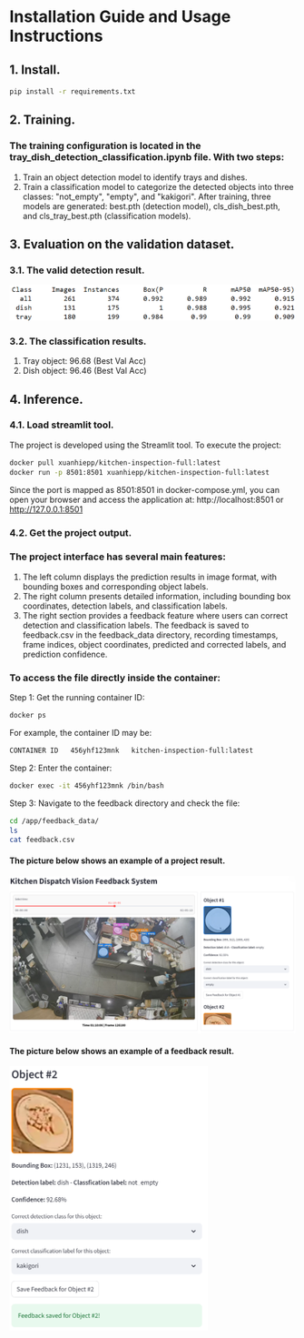# Installation Guide and Usage Instructions
## 1. Install.
```bash
pip install -r requirements.txt
```
## 2. Training.
### The training configuration is located in the tray_dish_detection_classification.ipynb file. With two steps:
1. Train an object detection model to identify trays and dishes.
2. Train a classification model to categorize the detected objects into three classes: "not_empty", "empty", and "kakigori".
After training, three models are generated: best.pth (detection model), cls_dish_best.pth, and cls_tray_best.pth (classification models).

## 3. Evaluation on the validation dataset.
### 3.1. The valid detection result.
![Detection Result](results/detection_result.png)
### 3.2. The classification results.
1. Tray object: 96.68 (Best Val Acc)
2. Dish object: 96.46 (Best Val Acc)

## 4. Inference.
### 4.1. Load streamlit tool.
The project is developed using the Streamlit tool. To execute the project:
```bash
docker pull xuanhiepp/kitchen-inspection-full:latest
docker run -p 8501:8501 xuanhiepp/kitchen-inspection-full:latest
```
Since the port is mapped as 8501:8501 in docker-compose.yml, you can open your browser and access the application at:
http://localhost:8501 or http://127.0.0.1:8501
### 4.2. Get the project output.
### The project interface has several main features:
1. The left column displays the prediction results in image format, with bounding boxes and corresponding object labels.
2. The right column presents detailed information, including bounding box coordinates, detection labels, and classification labels.
3. The right section provides a feedback feature where users can correct detection and classification labels. The feedback is saved to feedback.csv in the feedback_data directory, recording timestamps, frame indices, object coordinates, predicted and corrected labels, and prediction confidence.
### To access the file directly inside the container:
Step 1: Get the running container ID:
```bash
docker ps
```
For example, the container ID may be:
```bash
CONTAINER ID   456yhf123mnk   kitchen-inspection-full:latest
```
Step 2: Enter the container:
```bash
docker exec -it 456yhf123mnk /bin/bash
```
Step 3: Navigate to the feedback directory and check the file:
```bash
cd /app/feedback_data/
ls
cat feedback.csv
```
#### The picture below shows an example of a project result.
![Project Result](results/project_result.png)

#### The picture below shows an example of a feedback result.
<img src="results/feedback_result.png" alt="Feedback Result" width="350"/>
